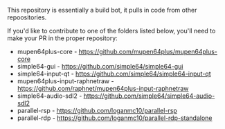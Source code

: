 This repository is essentially a build bot, it pulls in code from other repoositories.

If you'd like to contribute to one of the folders listed below, you'll need to make your PR in the proper repository:
* mupen64plus-core - https://github.com/mupen64plus/mupen64plus-core
* simple64-gui - https://github.com/simple64/simple64-gui
* simple64-input-qt - https://github.com/simple64/simple64-input-qt
* mupen64plus-input-raphnetraw - https://github.com/raphnet/mupen64plus-input-raphnetraw
* simple64-audio-sdl2 - https://github.com/simple64/simple64-audio-sdl2
* parallel-rsp - https://github.com/loganmc10/parallel-rsp
* parallel-rdp - https://github.com/loganmc10/parallel-rdp-standalone
